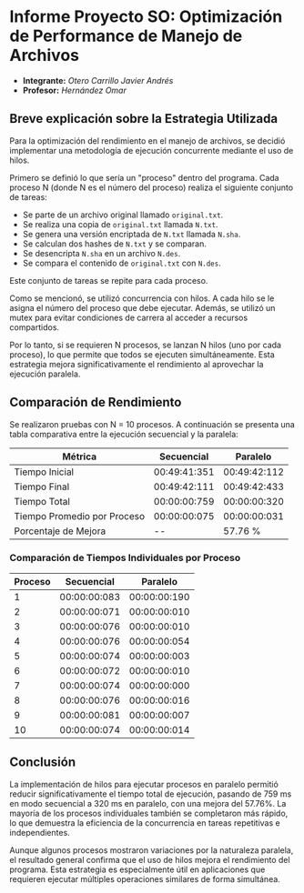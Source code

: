 # Informe Proyecto SO: Optimización de Performance de Manejo de Archivos

- **Integrante:** *Otero Carrillo Javier Andrés*
- **Profesor:** *Hernández Omar*

## Breve explicación sobre la Estrategia Utilizada

Para la optimización del rendimiento en el manejo de archivos, se decidió implementar una metodología de ejecución concurrente mediante el uso de hilos.

Primero se definió lo que sería un "proceso" dentro del programa. Cada proceso N (donde N es el número del proceso) realiza el siguiente conjunto de tareas:

- Se parte de un archivo original llamado `original.txt`.
- Se realiza una copia de `original.txt` llamada `N.txt`.
- Se genera una versión encriptada de `N.txt` llamada `N.sha`.
- Se calculan dos hashes de `N.txt` y se comparan.
- Se desencripta `N.sha` en un archivo `N.des`.
- Se compara el contenido de `original.txt` con `N.des`.

Este conjunto de tareas se repite para cada proceso.

Como se mencionó, se utilizó concurrencia con hilos. A cada hilo se le asigna el número del proceso que debe ejecutar. Además, se utilizó un mutex para evitar condiciones de carrera al acceder a recursos compartidos.

Por lo tanto, si se requieren N procesos, se lanzan N hilos (uno por cada proceso), lo que permite que todos se ejecuten simultáneamente. Esta estrategia mejora significativamente el rendimiento al aprovechar la ejecución paralela.

## Comparación de Rendimiento

Se realizaron pruebas con N = 10 procesos. A continuación se presenta una tabla comparativa entre la ejecución secuencial y la paralela:

| Métrica                     | Secuencial   | Paralelo     |
| --------------------------- | ------------ | ------------ |
| Tiempo Inicial              | 00:49:41:351 | 00:49:42:112 |
| Tiempo Final                | 00:49:42:111 | 00:49:42:433 |
| Tiempo Total                | 00:00:00:759 | 00:00:00:320 |
| Tiempo Promedio por Proceso | 00:00:00:075 | 00:00:00:031 |
| Porcentaje de Mejora        | --           | 57.76 %      |

### Comparación de Tiempos Individuales por Proceso

| Proceso | Secuencial   | Paralelo     |
| ------- | ------------ | ------------ |
| 1       | 00:00:00:083 | 00:00:00:190 |
| 2       | 00:00:00:071 | 00:00:00:010 |
| 3       | 00:00:00:076 | 00:00:00:010 |
| 4       | 00:00:00:076 | 00:00:00:054 |
| 5       | 00:00:00:074 | 00:00:00:003 |
| 6       | 00:00:00:072 | 00:00:00:010 |
| 7       | 00:00:00:074 | 00:00:00:000 |
| 8       | 00:00:00:076 | 00:00:00:016 |
| 9       | 00:00:00:081 | 00:00:00:007 |
| 10      | 00:00:00:074 | 00:00:00:014 |

## Conclusión

La implementación de hilos para ejecutar procesos en paralelo permitió reducir significativamente el tiempo total de ejecución, pasando de 759 ms en modo secuencial a 320 ms en paralelo, con una mejora del 57.76%. La mayoría de los procesos individuales también se completaron más rápido, lo que demuestra la eficiencia de la concurrencia en tareas repetitivas e independientes.

Aunque algunos procesos mostraron variaciones por la naturaleza paralela, el resultado general confirma que el uso de hilos mejora el rendimiento del programa. Esta estrategia es especialmente útil en aplicaciones que requieren ejecutar múltiples operaciones similares de forma simultánea.